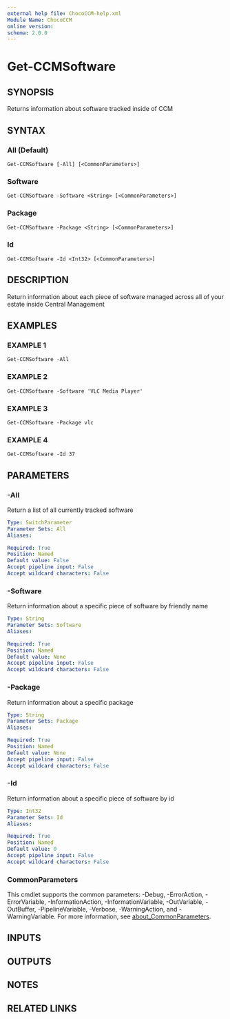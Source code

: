 ```yaml
---
external help file: ChocoCCM-help.xml
Module Name: ChocoCCM
online version:
schema: 2.0.0
---
```


# Get-CCMSoftware

## SYNOPSIS
Returns information about software tracked inside of CCM

## SYNTAX

### All (Default)
```
Get-CCMSoftware [-All] [<CommonParameters>]
```

### Software
```
Get-CCMSoftware -Software <String> [<CommonParameters>]
```

### Package
```
Get-CCMSoftware -Package <String> [<CommonParameters>]
```

### Id
```
Get-CCMSoftware -Id <Int32> [<CommonParameters>]
```

## DESCRIPTION
Return information about each piece of software managed across all of your estate inside Central Management

## EXAMPLES

### EXAMPLE 1
```
Get-CCMSoftware -All
```

### EXAMPLE 2
```
Get-CCMSoftware -Software 'VLC Media Player'
```

### EXAMPLE 3
```
Get-CCMSoftware -Package vlc
```

### EXAMPLE 4
```
Get-CCMSoftware -Id 37
```

## PARAMETERS

### -All
Return a list of all currently tracked software

```yaml
Type: SwitchParameter
Parameter Sets: All
Aliases:

Required: True
Position: Named
Default value: False
Accept pipeline input: False
Accept wildcard characters: False
```

### -Software
Return information about a specific piece of software by friendly name

```yaml
Type: String
Parameter Sets: Software
Aliases:

Required: True
Position: Named
Default value: None
Accept pipeline input: False
Accept wildcard characters: False
```

### -Package
Return information about a specific package

```yaml
Type: String
Parameter Sets: Package
Aliases:

Required: True
Position: Named
Default value: None
Accept pipeline input: False
Accept wildcard characters: False
```

### -Id
Return information about a specific piece of software by id

```yaml
Type: Int32
Parameter Sets: Id
Aliases:

Required: True
Position: Named
Default value: 0
Accept pipeline input: False
Accept wildcard characters: False
```

### CommonParameters
This cmdlet supports the common parameters: -Debug, -ErrorAction, -ErrorVariable, -InformationAction, -InformationVariable, -OutVariable, -OutBuffer, -PipelineVariable, -Verbose, -WarningAction, and -WarningVariable. For more information, see [about_CommonParameters](http://go.microsoft.com/fwlink/?LinkID=113216).

## INPUTS

## OUTPUTS

## NOTES

## RELATED LINKS
